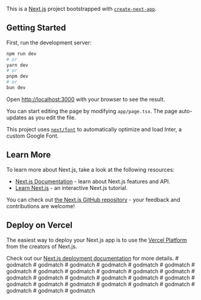 This is a [Next.js](https://nextjs.org/) project bootstrapped with [`create-next-app`](https://github.com/vercel/next.js/tree/canary/packages/create-next-app).

## Getting Started

First, run the development server:

```bash
npm run dev
# or
yarn dev
# or
pnpm dev
# or
bun dev
```

Open [http://localhost:3000](http://localhost:3000) with your browser to see the result.

You can start editing the page by modifying `app/page.tsx`. The page auto-updates as you edit the file.

This project uses [`next/font`](https://nextjs.org/docs/basic-features/font-optimization) to automatically optimize and load Inter, a custom Google Font.

## Learn More

To learn more about Next.js, take a look at the following resources:

- [Next.js Documentation](https://nextjs.org/docs) - learn about Next.js features and API.
- [Learn Next.js](https://nextjs.org/learn) - an interactive Next.js tutorial.

You can check out [the Next.js GitHub repository](https://github.com/vercel/next.js/) - your feedback and contributions are welcome!

## Deploy on Vercel

The easiest way to deploy your Next.js app is to use the [Vercel Platform](https://vercel.com/new?utm_medium=default-template&filter=next.js&utm_source=create-next-app&utm_campaign=create-next-app-readme) from the creators of Next.js.

Check out our [Next.js deployment documentation](https://nextjs.org/docs/deployment) for more details.
#   g o d m a t c h  
 #   g o d m a t c h  
 #   g o d m a t c h  
 #   g o d m a t c h  
 #   g o d m a t c h  
 #   g o d m a t c h  
 #   g o d m a t c h  
 #   g o d m a t c h  
 #   g o d m a t c h  
 #   g o d m a t c h  
 #   g o d m a t c h  
 #   g o d m a t c h  
 #   g o d m a t c h  
 #   g o d m a t c h  
 #   g o d m a t c h  
 #   g o d m a t c h  
 #   g o d m a t c h  
 #   g o d m a t c h  
 #   g o d m a t c h  
 #   g o d m a t c h  
 #   g o d m a t c h  
 #   g o d m a t c h  
 #   g o d m a t c h  
 #   g o d m a t c h  
 #   g o d m a t c h  
 #   g o d m a t c h  
 #   g o d m a t c h  
 